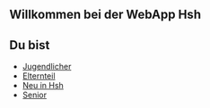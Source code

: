 ## Willkommen bei der WebApp Hsh

## Du bist

- [Jugendlicher](Jugendlicher.md)
- [Elternteil](Eltern.md)
- [Neu in Hsh](Neu_in_Hsh.md)
- [Senior](Senior.md)
